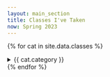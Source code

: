 ```yaml
---
layout: main_section
title: Classes I've Taken
now: Spring 2023
---
```

{% for cat in site.data.classes %}
  <details>
    <summary>
      {{ cat.category }}
    </summary>
    <table>
      <thead>
        <tr>
          <th>#</th>
          <th>Name</th>
          <th>Semester</th>
        </tr>
      </thead>
      <tbody>
        {% for cl in cat.classes %}
          <tr>
            <td style="width: 7em">{{ cl.number }}</td>
            <td>{{ cl.name }}</td>
            <td style="width: 8em">
              {% if cl.semester == "ASE" %}
                <span data-tooltip="Advanced Standing Exam">ASE</span>
              {% elsif cl.semester == page.now %}
                <em>{{ cl.semester }}</em>
              {% else %}
                {{ cl.semester }}
              {% endif %}
            </td>
          </tr>
        {% endfor %}
      </tbody>
    </table>
  </details>
{% endfor %}
